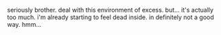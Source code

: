 seriously brother.
deal with this environment of excess.
but... it's actually too much.
i'm already starting to feel dead inside.
in definitely not a good way.
hmm...

